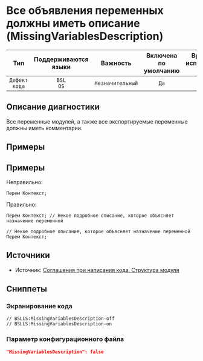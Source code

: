 # Все объявления переменных должны иметь описание (MissingVariablesDescription)

| Тип | Поддерживаются<br/>языки | Важность | Включена<br/>по умолчанию | Время на<br/>исправление (мин) | Тэги |
| :-: | :-: | :-: | :-: | :-: | :-: |
| `Дефект кода` | `BSL`<br/>`OS` | `Незначительный` | `Да` | `1` | `standard` |

<!-- Блоки выше заполняются автоматически, не трогать -->
## Описание диагностики
<!-- Описание диагностики заполняется вручную. Необходимо понятным языком описать смысл и схему работу -->
Все переменные модулей, а также все экспортируемые переменные должны иметь комментарии.

## Примеры
<!-- В данном разделе приводятся примеры, на которые диагностика срабатывает, а также можно привести пример, как можно исправить ситуацию -->

## Примеры
Неправильно:

```bsl
Перем Контекст;
```

Правильно:

```bsl
Перем Контекст; // Некое подробное описание, которое объясняет назначение переменной

// Некое подробное описание, которое объясняет назначение переменной
Перем Контекст;
```

## Источники
<!-- Необходимо указывать ссылки на все источники, из которых почерпнута информация для создания диагностики -->


* Источник: [Соглашения при написания кода. Структура модуля](https://its.1c.ru/db/v8std#content:455:hdoc)

## Сниппеты

<!-- Блоки ниже заполняются автоматически, не трогать -->
### Экранирование кода

```bsl
// BSLLS:MissingVariablesDescription-off
// BSLLS:MissingVariablesDescription-on
```

### Параметр конфигурационного файла

```json
"MissingVariablesDescription": false
```
